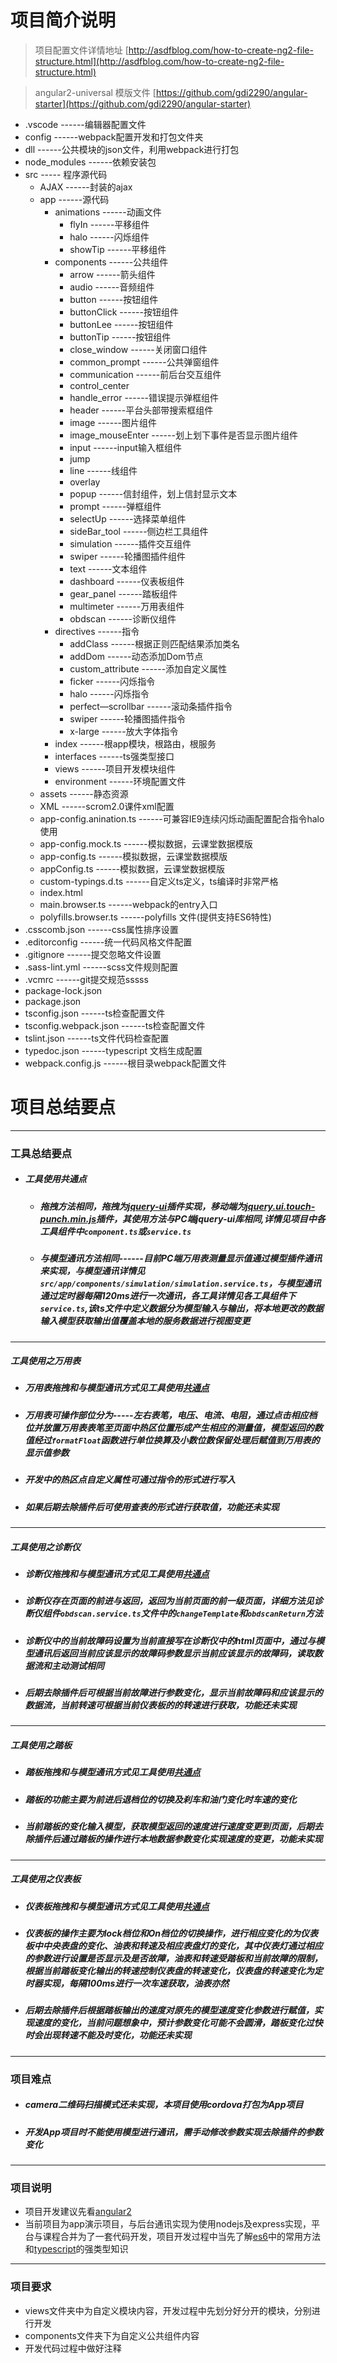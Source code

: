 # 项目简介说明
> 项目配置文件详情地址  [http://asdfblog.com/how-to-create-ng2-file-structure.html](http://asdfblog.com/how-to-create-ng2-file-structure.html)

> angular2-universal 模版文件  [https://github.com/gdi2290/angular-starter](https://github.com/gdi2290/angular-starter)

* .vscode                       ------编辑器配置文件
* config                        ------webpack配置开发和打包文件夹
* dll                           ------公共模块的json文件，利用webpack进行打包
* node_modules                  ------依赖安装包
* src                           ----- 程序源代码
  * AJAX                        ------封装的ajax
  * app                         ------源代码
    * animations                ------动画文件
      * flyIn                   ------平移组件
      * halo                    ------闪烁组件
      * showTip                 ------平移组件
    * components                ------公共组件
        * arrow                 ------箭头组件
        * audio                 ------音频组件
        * button                ------按钮组件
        * buttonClick           ------按钮组件
        * buttonLee             ------按钮组件
        * buttonTip             ------按钮组件
        * close_window          ------关闭窗口组件
        * common_prompt         ------公共弹窗组件
        * communication         ------前后台交互组件
        * control_center        
        * handle_error          ------错误提示弹框组件
        * header                ------平台头部带搜索框组件
        * image                 ------图片组件
        * image_mouseEnter      ------划上划下事件是否显示图片组件
        * input                 ------input输入框组件
        * jump                  
        * line                  ------线组件
        * overlay               
        * popup                 ------信封组件，划上信封显示文本
        * prompt                ------弹框组件
        * selectUp              ------选择菜单组件
        * sideBar_tool          ------侧边栏工具组件
        * simulation            ------插件交互组件
        * swiper                ------轮播图插件组件
        * text                  ------文本组件
        * dashboard             ------仪表板组件
        * gear_panel            ------踏板组件
        * multimeter            ------万用表组件
        * obdscan               ------诊断仪组件
    * directives                ------指令
        * addClass              ------根据正则匹配结果添加类名
        * addDom                ------动态添加Dom节点
        * custom_attribute      ------添加自定义属性
        * ficker                ------闪烁指令
        * halo                  ------闪烁指令
        * perfect—scrollbar     ------滚动条插件指令
        * swiper                ------轮播图插件指令
        * x-large                ------放大字体指令
    * index                     ------根app模块，根路由，根服务
    * interfaces                ------ts强类型接口
    * views                     ------项目开发模块组件
    * environment               ------环境配置文件
  * assets                      ------静态资源
  * XML                         ------scrom2.0课件xml配置
  * app-config.anination.ts     ------可兼容IE9连续闪烁动画配置配合指令halo使用
  * app-config.mock.ts          ------模拟数据，云课堂数据模版
  * app-config.ts               ------模拟数据，云课堂数据模版
  * appConfig.ts                ------模拟数据，云课堂数据模版
  * custom-typings.d.ts         ------自定义ts定义，ts编译时非常严格
  * index.html
  * main.browser.ts             ------webpack的entry入口
  * polyfills.browser.ts        ------polyfills 文件(提供支持ES6特性)
* .csscomb.json                 ------css属性排序设置
* .editorconfig                 ------统一代码风格文件配置
* .gitignore                    ------提交忽略文件设置
* .sass-lint.yml                ------scss文件规则配置
* .vcmrc                        ------git提交规范sssss
* package-lock.json    
* package.json
* tsconfig.json                 ------ts检查配置文件
* tsconfig.webpack.json         ------ts检查配置文件
* tslint.json                   ------ts文件代码检查配置
* typedoc.json                  ------typescript 文档生成配置
* webpack.config.js             ------根目录webpack配置文件


# 项目总结要点
- - -
### 工具总结要点

- ##### <span id="toolCommon">工具使用共通点</span>

  - ##### 拖拽方法相同，拖拽为[jquery-ui](http://jqueryui.com)插件实现，移动端为[jquery.ui.touch-punch.min.js](http://jqueryui.com)插件，其使用方法与PC端jquery-ui库相同,详情见项目中各工具组件中`component.ts`或`service.ts`

  - ##### 与模型通讯方法相同------目前PC端万用表测量显示值通过模型插件通讯来实现，与模型通讯详情见`src/app/components/simulation/simulation.service.ts`，与模型通讯通过定时器每隔120ms进行一次通讯，各工具详情见各工具组件下`service.ts`,该ts文件中定义数据分为模型输入与输出，将本地更改的数据输入模型获取输出值覆盖本地的服务数据进行视图变更


- - - 
##### 工具使用之万用表

- ##### 万用表拖拽和与模型通讯方式见工具使用[共通点](#toolCommon)

- ##### 万用表可操作部位分为-----左右表笔，电压、电流、电阻，通过点击相应档位并放置万用表表笔至页面中热区位置形成产生相应的测量值，模型返回的数值经过`formatFloat`函数进行单位换算及小数位数保留处理后赋值到万用表的显示值参数

- ##### 开发中的热区点自定义属性可通过指令的形式进行写入

- ##### 如果后期去除插件后可使用查表的形式进行获取值，功能还未实现

- - -
##### 工具使用之诊断仪

- ##### 诊断仪拖拽和与模型通讯方式见工具使用[共通点](#toolCommon)

- ##### 诊断仪存在页面的前进与返回，返回为当前页面的前一级页面，详细方法见诊断仪组件`obdscan.service.ts`文件中的`changeTemplate`和`obdscanReturn`方法
 
 - ##### 诊断仪中的当前故障码设置为当前直接写在诊断仪中的html页面中，通过与模型通讯后返回当前应该显示的故障码参数显示当前应该显示的故障码，读取数据流和主动测试相同

- ##### 后期去除插件后可根据当前故障进行参数变化，显示当前故障码和应该显示的数据流，当前转速可根据当前仪表板的的转速进行获取，功能还未实现
- - - 
##### 工具使用之踏板
- ##### 踏板拖拽和与模型通讯方式见工具使用[共通点](#toolCommon)

- ##### 踏板的功能主要为前进后退档位的切换及刹车和油门变化时车速的变化

- ##### 当前踏板的变化输入模型，获取模型返回的速度进行速度变更到页面，后期去除插件后通过踏板的操作进行本地数据参数变化实现速度的变更，功能未实现

- - - 
##### 工具使用之仪表板
- ##### 仪表板拖拽和与模型通讯方式见工具使用[共通点](#toolCommon)

- ##### 仪表板的操作主要为lock档位和On档位的切换操作，进行相应变化的为仪表板中中央表盘的变化、油表和转速及相应表盘灯的变化，其中仪表灯通过相应的参数进行设置是否显示及是否故障，油表和转速受踏板和当前故障的限制，根据当前踏板变化输出的转速控制仪表盘的转速变化，仪表盘的转速变化为定时器实现，每隔100ms进行一次车速获取，油表亦然

- ##### 后期去除插件后根据踏板输出的速度对原先的模型速度变化参数进行赋值，实现速度的变化，当前问题想象中，预计参数变化可能不会圆滑，踏板变化过快时会出现转速不能及时变化，功能还未实现

- - -

### 项目难点

- ##### camera二维码扫描模式还未实现，本项目使用cordova打包为App项目
- ##### 开发App项目时不能使用模型进行通讯，需手动修改参数实现去除插件的参数变化

- - - 
### 项目说明
  - 项目开发建议先看[angular2](https://www.angular.cn/docs)
  - 当前项目为app演示项目，与后台通讯实现为使用nodejs及express实现，平台与课程合并为了一套代码开发，项目开发过程中当先了解[es6](http://es6.ruanyifeng.com)中的常用方法和[typescript](http://www.typescriptlang.org)的强类型知识
 
- - - 

### 项目要求
- views文件夹中为自定义模块内容，开发过程中先划分好分开的模块，分别进行开发
- components文件夹下为自定义公共组件内容
- 开发代码过程中做好注释